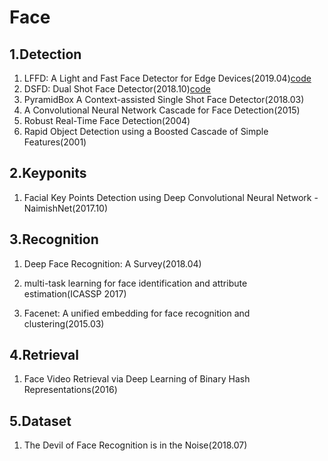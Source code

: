 # Face

## 1.Detection
1. LFFD: A Light and Fast Face Detector for Edge Devices(2019.04)[code](https://github.com/YonghaoHe/A-Light-and-Fast-Face-Detector-for-Edge-Devices)
2. DSFD: Dual Shot Face Detector(2018.10)[code](https://github.com/TencentYoutuResearch/FaceDetection-DSFD)
3. PyramidBox A Context-assisted Single Shot Face Detector(2018.03)  
4. A Convolutional Neural Network Cascade for Face Detection(2015)  
5. Robust Real-Time Face Detection(2004) 
6. Rapid Object Detection using a Boosted Cascade of Simple Features(2001)  

## 2.Keyponits
1. Facial Key Points Detection using Deep Convolutional Neural Network - NaimishNet(2017.10)

## 3.Recognition
1. Deep Face Recognition: A Survey(2018.04)
1. multi-task learning for face identification and attribute estimation(ICASSP 2017)

3. Facenet: A unified embedding for face recognition and clustering(2015.03) 


## 4.Retrieval
1. Face Video Retrieval via Deep Learning of Binary Hash Representations(2016) 

## 5.Dataset
1. The Devil of Face Recognition is in the Noise(2018.07)